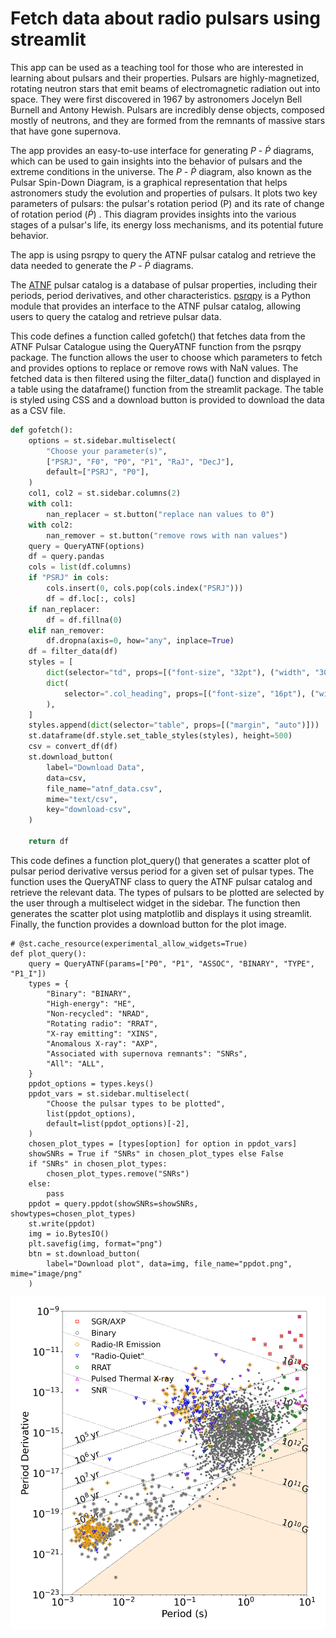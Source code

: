 # Fetch data about radio pulsars using streamlit
This app can be used as a teaching tool for those who are interested in learning about pulsars and their properties. 
Pulsars are highly-magnetized, rotating neutron stars that emit beams of electromagnetic radiation out into space. They were first discovered in 1967 by astronomers Jocelyn Bell Burnell and Antony Hewish. Pulsars are incredibly dense objects, composed mostly of neutrons, and they are formed from the remnants of massive stars that have gone supernova.


The app provides an easy-to-use interface for generating $P$ - $\dot{P}$ diagrams, which can be used to gain insights into the behavior of pulsars and the extreme conditions in the universe.
The $P$ - $\dot{P}$ diagram, also known as the Pulsar Spin-Down Diagram, is a graphical representation that helps astronomers study the evolution and properties of pulsars. It plots two key parameters of pulsars: the pulsar's rotation period (P) and its rate of change of rotation period ($\dot{P}$) . This diagram provides insights into the various stages of a pulsar's life, its energy loss mechanisms, and its potential future behavior.


The app is using psrqpy to query the ATNF pulsar catalog and retrieve the data needed to generate the $P$ - $\dot{P}$ diagrams.

The [ATNF](https://www.atnf.csiro.au/) pulsar catalog is a database of pulsar properties, including their periods, period derivatives, and other characteristics. [psrqpy](https://psrqpy.readthedocs.io/en/latest/) is a Python module that provides an interface to the ATNF pulsar catalog, allowing users to query the catalog and retrieve pulsar data.

This code defines a function called gofetch() that fetches data from the ATNF Pulsar Catalogue using the QueryATNF function from the psrqpy package. The function allows the user to choose which parameters to fetch and provides options to replace or remove rows with NaN values. The fetched data is then filtered using the filter_data() function and displayed in a table using the dataframe() function from the streamlit package. The table is styled using CSS and a download button is provided to download the data as a CSV file.

```python
def gofetch():
    options = st.sidebar.multiselect(
        "Choose your parameter(s)",
        ["PSRJ", "F0", "P0", "P1", "RaJ", "DecJ"],
        default=["PSRJ", "P0"],
    )
    col1, col2 = st.sidebar.columns(2)
    with col1:
        nan_replacer = st.button("replace nan values to 0")
    with col2:
        nan_remover = st.button("remove rows with nan values")
    query = QueryATNF(options)
    df = query.pandas
    cols = list(df.columns)
    if "PSRJ" in cols:
        cols.insert(0, cols.pop(cols.index("PSRJ")))
        df = df.loc[:, cols]
    if nan_replacer:
        df = df.fillna(0)
    elif nan_remover:
        df.dropna(axis=0, how="any", inplace=True)
    df = filter_data(df)
    styles = [
        dict(selector="td", props=[("font-size", "32pt"), ("width", "300px")]),
        dict(
            selector=".col_heading", props=[("font-size", "16pt"), ("width", "8000px")]
        ),
    ]
    styles.append(dict(selector="table", props=[("margin", "auto")]))
    st.dataframe(df.style.set_table_styles(styles), height=500)
    csv = convert_df(df)
    st.download_button(
        label="Download Data",
        data=csv,
        file_name="atnf_data.csv",
        mime="text/csv",
        key="download-csv",
    )

    return df
```



This code defines a function plot_query() that generates a scatter plot of pulsar period derivative versus period for a given set of pulsar types. The function uses the QueryATNF class to query the ATNF pulsar catalog and retrieve the relevant data. The types of pulsars to be plotted are selected by the user through a multiselect widget in the sidebar. The function then generates the scatter plot using matplotlib and displays it using streamlit. Finally, the function provides a download button for the plot image.

```
# @st.cache_resource(experimental_allow_widgets=True)
def plot_query():
    query = QueryATNF(params=["P0", "P1", "ASSOC", "BINARY", "TYPE", "P1_I"])
    types = {
        "Binary": "BINARY",
        "High-energy": "HE",
        "Non-recycled": "NRAD",
        "Rotating radio": "RRAT",
        "X-ray emitting": "XINS",
        "Anomalous X-ray": "AXP",
        "Associated with supernova remnants": "SNRs",
        "All": "ALL",
    }
    ppdot_options = types.keys()
    ppdot_vars = st.sidebar.multiselect(
        "Choose the pulsar types to be plotted",
        list(ppdot_options),
        default=list(ppdot_options)[-2],
    )
    chosen_plot_types = [types[option] for option in ppdot_vars]
    showSNRs = True if "SNRs" in chosen_plot_types else False
    if "SNRs" in chosen_plot_types:
        chosen_plot_types.remove("SNRs")
    else:
        pass
    ppdot = query.ppdot(showSNRs=showSNRs, showtypes=chosen_plot_types)
    st.write(ppdot)
    img = io.BytesIO()
    plt.savefig(img, format="png")
    btn = st.download_button(
        label="Download plot", data=img, file_name="ppdot.png", mime="image/png"
    )

```
![ppdot](https://raw.githubusercontent.com/alexfilothodoros/streamlit_atnf_requests/main/ppdot.png)